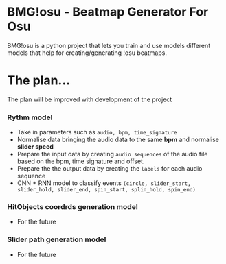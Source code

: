 # BMG!osu - Beatmap Generator For Osu

<!-- > [!WARNING]
> This is the development branch and it might have bugs or even unfinished code. Please check the releases or main branch for more stable version -->

BMG!osu is a python project that lets you train and use models different models that help for creating/generating !osu beatmaps.

# The plan...

The plan will be improved with development of the project

### Rythm model

-   Take in parameters such as `audio, bpm, time_signature`
-   Normalise data bringing the audio data to the same **bpm** and normalise **slider speed**
-   Prepare the input data by creating `audio sequences` of the audio file based on the bpm, time signature and offset.
-   Prepare the the output data by creating the `labels` for each audio sequence
-   CNN + RNN model to classify events `(circle, slider_start, slider_hold, slider_end, spin_start, splin_hold, spin_end)`

### HitObjects coordrds generation model

-   For the future

### Slider path generation model

-   For the future
